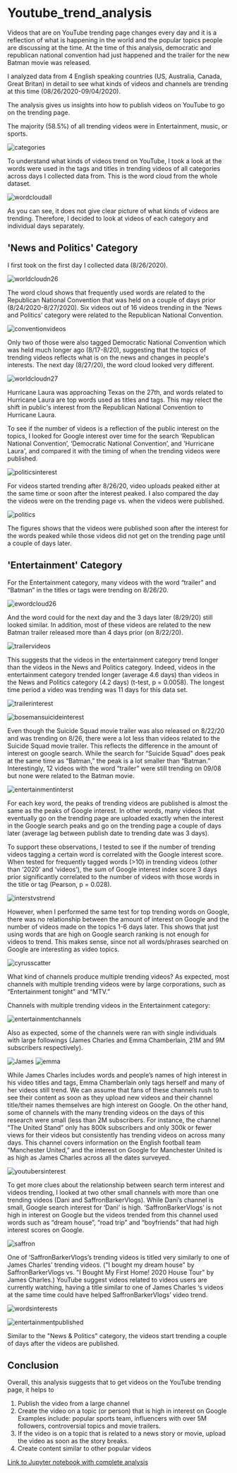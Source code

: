 # Youtube_trend_analysis



Videos that are on YouTube trending page changes every day and it is a reflection of what is happening in the world and the popular topics people are discussing at the time. At the time of this analysis, democratic and republican national convention had just happened and the trailer for the new Batman movie was released.

I analyzed data from 4 English speaking countries (US, Australia, Canada, Great Britan) in detail to see what kinds of videos and channels are trending at this time (08/26/2020-09/04/2020). 

The analysis gives us insights into how to publish videos on YouTube to go on the trending page.

The majority (58.5%) of all trending videos were in Entertainment, music, or sports. 

![categories](/images/categories.png)


To understand what kinds of videos trend on YouTube, I took a look at the words were used in the tags and titles in trending videos of all categories across days I collected data from. This is the word cloud from the whole dataset. 

![wordcloudall](/images/wordcloudall.png)

As you can see, it does not give clear picture of what kinds of videos are trending. Therefore, I decided to look at videos of each category and individual days separately.

## 'News and Politics' Category
I first took on the first day I collected data (8/26/2020). 

![worldcloudn26](/images/wordcloudnews26.png)

The word cloud shows that frequently used words are related to the Republican National Convention that was held on a couple of days prior (8/24/2020-8/27/2020). Six videos out of 16 videos trending in the ‘News and Politics’ category were related to the Republican National Convention. 

![conventionvideos](/images/Screen%20Shot%202020-09-09%20at%2012.58.03%20PM.png)

Only two of those were also tagged Democratic National Convention which was held much longer ago (8/17-8/20), suggesting that the topics of trending videos reflects what is on the news and changes in people's interests.
The next day (8/27/20), the word cloud looked very different.

![worldcloudn27](/images/wordcloudnews27.png)

 Hurricane Laura was approaching Texas on the 27th, and words related to Hurricane Laura are top words used as titles and tags. This may relect the shift in public's interest from the Republican National Convention to Hurricane Laura.

 To see if the number of videos is a reflection of the public interest on the topics, I looked for Google interest over time for the search ‘Republican National Convention’, ‘Democratic National Convention’, and 'Hurricane Laura', and compared it with the timing of when the trending videos were published. 

![politicsinterest](/images/publishedvsinterestnews.png)


For videos started trending after 8/26/20, video uploads peaked either at the same time or soon after the interest peaked. I also compared the day the videos were on the trending page vs. when the videos were published. 

![politics](/images/politicsdr.png)

The figures shows that the videos were published soon after the interest for the words peaked while those videos did not get on the trending page until a couple of days later. 

## 'Entertainment' Category

For the Entertainment category, many videos with the word “trailer” and “Batman” in the titles or tags were trending on 8/26/20. 

![ewordcloud26](/images/wordcloudentertainment26.png)

And the word could for the next day and the 3 days later (8/29/20) still looked similar. In addition, most of these videos are related to the new Batman trailer released more than 4 days prior (on 8/22/20).



![trailervideos](/images/Screen%20Shot%202020-09-09%20at%201.00.51%20PM.png)



This suggests that the videos in the entertainment category trend longer than the videos in the News and Politics category. Indeed, videos in the entertainment category trended longer (average 4.6 days) than videos in the News and Politics category (4.2 days) (t-test, p = 0.0058). The longest time period a video was trending was 11 days for this data set.

![trailerinterest](/images/trailerinterest.png)

![bosemansuicideinterest](/images/bosemansuicideinterest.png)



Even though the Suicide Squad movie trailer was also released on 8/22/20 and was trending on 8/26, there were a lot less than videos related to the Suicide Squad movie trailer. This reflects the difference in the amount of interest on google search. While the search for “Suicide Squad" does peak at the same time as “Batman,” the peak is a lot smaller than “Batman.”
Interestingly, 12 videos with the word “trailer” were still trending on 09/08 but none were related to the Batman movie. 


![entertainmentinterst](/images/entertainemntinterestvspublished.png)


For each key word, the peaks of trending videos are published is almost the same as the peaks of Google interest. In other words, many videos that eventually go on the trending page are uploaded exactly when the interest in the Google search peaks and go on the trending page a couple of days later (average lag between publish date to trending date was 3 days). 



To support these observations, I tested to see if the number of trending videos tagging a certain word is correlated with the Google interest score. When tested for frequently tagged words (>10) in trending videos (other than ‘2020’ and ‘videos’), the sum of Google interest index score 3 days prior significantly correlated to the number of videos with those words in the title or tag (Pearson, p = 0.028). 

![interstvstrend](/images/interstvstrend.png)

However, when I performed the same test for top trending words on Google, there was no relationship between the amount of interest on Google and the number of videos made on the topics 1-6 days later. This shows that just using words that are high on Google search ranking is not enough for videos to trend. This makes sense, since not all words/phrases searched on Google are interesting as video topics. 

![cyrusscatter](/images/cyrusscatter.png)


What kind of channels produce multiple trending videos?
As expected, most channels with multiple trending videos were by large corporations, such as “Entertainment tonight” and “MTV.”

Channels with multiple trending videos in the Entertainment category:

![entertainmentchannels](/images/entertainmentchannels.png)


Also as expected, some of the channels were ran with single individuals with large followings (James Charles and Emma Chamberlain, 21M and 9M subscribers respectively). 

![James](/images/Screen%20Shot%202020-09-09%20at%201.29.33%20PM.png)
![emma](/images/Screen%20Shot%202020-09-09%20at%201.29.45%20PM.png)

While James Charles includes words and people’s names of high interest in his video titles and tags, Emma Chamberlain only tags herself and many of her videos still trend. We can assume that fans of these channels rush to see their content as soon as they upload new videos and their channel title/their names themselves are high interest on Google. On the other hand, some of channels with the many trending videos on the days of this research were small (less than 2M subscribers. For instance, the channel “The United Stand” only has 800k subscribers and only 300k or fewer views for their videos but consistently has trending videos on across many days. This channel covers information on the English football team “Manchester United,” and the interest on Google for Manchester United is as high as James Charles across all the dates surveyed. 

![youtubersinterest](/images/youtubersinterest.png)



To get more clues about the relationship between search term interest and videos trending, I looked at two other small channels with more than one trending videos (Dani and SaffronBarkerVlogs). While Dani’s channel is small, Google search interest for ‘Dani’ is high. ‘SaffronBarkerVlogs’ is not high in interest on Google but the videos trended from this channel used words such as “dream house”, “road trip” and “boyfriends” that had high interest scores on Google. 



![saffron](/images/Screen%20Shot%202020-09-09%20at%201.29.52%20PM.png)

One of ‘SaffronBarkerVlogs’s trending videos is titled very similarly to one of James Charles' trending videos. 
("I bought my dream house" by SaffronBarkerVlogs vs. "I Bought My First Home! 2020 House Tour" by James Charles.)
YouTube suggest videos related to videos users are currently watching, having a title similar to one of James Charles ‘s videos at the same time could have helped SaffronBarkerVlogs’ video trend. 




![wordsinterests](/images/wordsinterests.png)



![entertainmentpublished](/images/entertainemnttrendingvspublished.png)

Similar to the "News & Politics" category, the videos start trending a couple of days after the videos are published.

## Conclusion

Overall, this analysis suggests that to get videos on the YouTube trending page, it helps to 
1.	Publish the video from a large channel 
2.	Create the video on a topic (or person) that is high in interest on Google
Examples include: popular sports team, influencers with over 5M followers, controversial topics and movie trailers.
3.	If the video is on a topic that is related to a news story or movie, upload the video as soon as the story breaks.
4.	Create content similar to other popular videos 


[Link to Jupyter notebook with complete analysis](https://github.com/maayaikeda/Youtube_trend_analysis/blob/master/Youtube_trend_analysis.ipynb)
